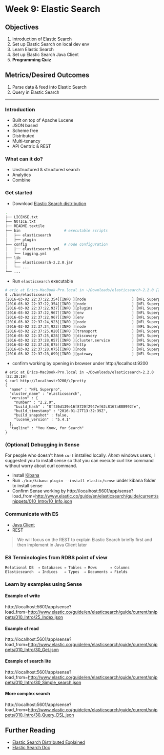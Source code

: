 # Week 9: Elastic Search

## Objectives

1. Introduction of Elastic Search
2. Set up Elastic Search on local dev env
3. Learn Elastic Search
4. Set up Elastic Search Java Client
5. **Programming Quiz**

## Metrics/Desired Outcomes

1. Parse data & feed into Elastic Search
2. Query in Elastic Search

---

### Introduction

* Built on top of Apache Lucene
* JSON based
* Scheme free
* Distributed
* Multi-tenancy
* API Centric & REST

### What can it do?

* Unstructured & structured search
* Analytics
* Combine

### Get started

* Download [Elastic Search distribution](https://www.elastic.co/downloads/elasticsearch)

```sh
.
├── LICENSE.txt
├── NOTICE.txt
├── README.textile
├── bin                    # executable scripts
│   ├── elasticsearch
│   ├── plugin
├── config                 # node configuration
│   ├── elasticsearch.yml
│   └── logging.yml
├── lib
│   ├── elasticsearch-2.2.0.jar
│   └── ...
└── ...
```

* Run `elasticsearch` executable

```sh
# eric at Erics-MacBook-Pro.local in ~/Downloads/elasticsearch-2.2.0 [22:37:14]
$ ./bin/elasticsearch
[2016-03-02 22:37:22,354][INFO ][node                     ] [NFL Superpro] version[2.2.0], pid[66651], build[8ff36d1/2016-01-27T13:32:39Z]
[2016-03-02 22:37:22,354][INFO ][node                     ] [NFL Superpro] initializing ...
[2016-03-02 22:37:22,937][INFO ][plugins                  ] [NFL Superpro] modules [lang-expression, lang-groovy], plugins [], sites []
[2016-03-02 22:37:22,967][INFO ][env                      ] [NFL Superpro] using [1] data paths, mounts [[/ (/dev/disk1)]], net usable_space [166gb], net total_space [464.7gb], spins? [unknown], types [hfs]
[2016-03-02 22:37:22,967][INFO ][env                      ] [NFL Superpro] heap size [989.8mb], compressed ordinary object pointers [true]
[2016-03-02 22:37:24,923][INFO ][node                     ] [NFL Superpro] initialized
[2016-03-02 22:37:24,923][INFO ][node                     ] [NFL Superpro] starting ...
[2016-03-02 22:37:25,020][INFO ][transport                ] [NFL Superpro] publish_address {127.0.0.1:9300}, bound_addresses {[fe80::1]:9300}, {[::1]:9300}, {127.0.0.1:9300}
[2016-03-02 22:37:25,028][INFO ][discovery                ] [NFL Superpro] elasticsearch/RMR814SUQ-SVatuaP1i31A
[2016-03-02 22:37:28,057][INFO ][cluster.service          ] [NFL Superpro] new_master {NFL Superpro}{RMR814SUQ-SVatuaP1i31A}{127.0.0.1}{127.0.0.1:9300}, reason: zen-disco-join(elected_as_master, [0] joins received)
[2016-03-02 22:37:28,075][INFO ][http                     ] [NFL Superpro] publish_address {127.0.0.1:9200}, bound_addresses {[fe80::1]:9200}, {[::1]:9200}, {127.0.0.1:9200}
[2016-03-02 22:37:28,075][INFO ][node                     ] [NFL Superpro] started
[2016-03-02 22:37:28,099][INFO ][gateway                  ] [NFL Superpro] recovered [0] indices into cluster_state
```

* confirm working by opening in browser under http://localhost:9200

```
# eric at Erics-MacBook-Pro.local in ~/Downloads/elasticsearch-2.2.0 [22:38:19]
$ curl http://localhost:9200/\?pretty
{
  "name" : "NFL Superpro",
  "cluster_name" : "elasticsearch",
  "version" : {
    "number" : "2.2.0",
    "build_hash" : "8ff36d139e16f8720f2947ef62c8167a888992fe",
    "build_timestamp" : "2016-01-27T13:32:39Z",
    "build_snapshot" : false,
    "lucene_version" : "5.4.1"
  },
  "tagline" : "You Know, for Search"
}
```

### (Optional) Debugging in Sense

For people who doesn't have `curl` installed locally. *Ahem* windows users, I suggested you to install sense so that you can execute curl like command without worry about curl command.

* Install [Kibana](https://www.elastic.co/downloads/kibana)
* Run `./bin/kibana plugin --install elastic/sense` under kibana folder to install sense
* Confirm Sense working by http://localhost:5601/app/sense?load_from=http://www.elastic.co/guide/en/elasticsearch/guide/current/snippets/010_Intro/10_Info.json

### Communicate with ES

* [Java Client](https://www.elastic.co/guide/en/elasticsearch/client/java-api/current/index.html)
* REST

> We will focus on the REST to explain Elastic Search briefly first and then implement in Java Client later

### ES Terminologies from RDBS point of view

```
Relational DB  ⇒ Databases ⇒ Tables ⇒ Rows      ⇒ Columns
Elasticsearch  ⇒ Indices   ⇒ Types  ⇒ Documents ⇒ Fields
```

### Learn by examples using Sense

#### Example of write

http://localhost:5601/app/sense?load_from=http://www.elastic.co/guide/en/elasticsearch/guide/current/snippets/010_Intro/25_Index.json

#### Example of read

http://localhost:5601/app/sense?load_from=http://www.elastic.co/guide/en/elasticsearch/guide/current/snippets/010_Intro/30_Get.json

#### Example of search lite

http://localhost:5601/app/sense?load_from=http://www.elastic.co/guide/en/elasticsearch/guide/current/snippets/010_Intro/30_Simple_search.json

#### More complex search

http://localhost:5601/app/sense?load_from=http://www.elastic.co/guide/en/elasticsearch/guide/current/snippets/010_Intro/30_Query_DSL.json

## Further Reading

* [Elastic Search Distributed Explained](https://www.elastic.co/guide/en/elasticsearch/guide/current/distributed-cluster.html)
* [Elastic Search Doc](https://www.elastic.co/guide/en/elasticsearch/reference/current/getting-started.html)
